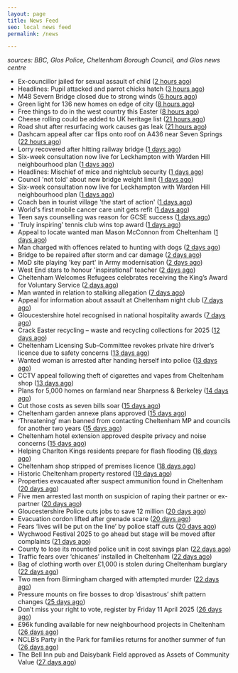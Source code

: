 ```yaml
---
layout: page
title: News Feed
seo: local news feed
permalink: /news

---
```


_sources: BBC, Glos Police, Cheltenham Borough Council, and Glos news centre_

<!-- news_marker starts -->
- Ex-councillor jailed for sexual assault of child ([2 hours ago](https://www.bbc.com/news/articles/cql6z67xl5qo))
- Headlines: Pupil attacked and parrot chicks hatch ([3 hours ago](https://www.bbc.com/news/articles/cd6j3j9qzy4o))
- M48 Severn Bridge closed due to strong winds ([6 hours ago](https://www.bbc.com/news/articles/cq675yzqrveo))
- Green light for 136 new homes on edge of city ([8 hours ago](https://www.bbc.com/news/articles/c5y6lv77rw3o))
- Free things to do in the west country this Easter ([8 hours ago](https://www.bbc.com/news/articles/c74nnn2w2vvo))
- Cheese rolling could be added to UK heritage list ([21 hours ago](https://www.bbc.com/news/articles/czrv6z6z1k7o))
- Road shut after resurfacing work causes gas leak ([21 hours ago](https://www.bbc.com/news/articles/cgkgr6z4474o))
- Dashcam appeal after car flips onto roof on A436 near Seven Springs ([22 hours ago](https://gloucesternewscentre.co.uk/dashcam-appeal-after-car-flips-onto-roof-on-a436-near-seven-springs/))
- Lorry recovered after hitting railway bridge ([1 days ago](https://www.bbc.com/news/articles/cn9124x7p0do))
- Six-week consultation now live for Leckhampton with Warden Hill neighbourhood plan ([1 days ago](https://gloucesternewscentre.co.uk/six-week-consultation-now-live-for-leckhampton-with-warden-hill-neighbourhood-plan-2/))
- Headlines: Mischief of mice and nightclub security ([1 days ago](https://www.bbc.com/news/articles/cj3xl74e8leo))
- Council 'not told' about new bridge weight limit ([1 days ago](https://www.bbc.com/news/articles/czjnmw9zp17o))
- Six-week consultation now live for Leckhampton with Warden Hill neighbourhood plan ([1 days ago](https://www.cheltenham.gov.uk/news/article/3003/six-week_consultation_now_live_for_leckhampton_with_warden_hill_neighbourhood_plan))
- Coach ban in tourist village 'the start of action' ([1 days ago](https://www.bbc.com/news/articles/c5ylpr9vz83o))
- World's first mobile cancer care unit gets refit ([1 days ago](https://www.bbc.com/news/articles/c0kxx32pzpxo))
- Teen says counselling was reason for GCSE success ([1 days ago](https://www.bbc.com/news/articles/czrv6n65806o))
- 'Truly inspiring' tennis club wins top award ([1 days ago](https://www.bbc.com/news/articles/c8rggkl72dyo))
- Appeal to locate wanted man Mason McConnon from Cheltenham ([1 days ago](https://gloucesternewscentre.co.uk/appeal-to-locate-wanted-man-mason-mcconnon-from-cheltenham/))
- Man charged with offences related to hunting with dogs ([2 days ago](https://gloucesternewscentre.co.uk/man-charged-with-offences-related-to-hunting-with-dogs/))
- Bridge to be repaired after storm and car damage ([2 days ago](https://www.bbc.com/news/articles/cn4j7v4n43ko))
- MoD site playing 'key part' in Army modernisation ([2 days ago](https://www.bbc.com/news/articles/cwyn3ryydz7o))
- West End stars to honour 'inspirational' teacher ([2 days ago](https://www.bbc.com/news/articles/cyvqqme82zvo))
- Cheltenham Welcomes Refugees celebrates receiving the King’s Award for Voluntary Service ([2 days ago](https://gloucesternewscentre.co.uk/cheltenham-welcomes-refugees-celebrates-receiving-the-kings-award-for-voluntary-service/))
- Man wanted in relation to stalking allegation ([7 days ago](https://gloucesternewscentre.co.uk/man-wanted-in-relation-to-stalking-allegation/))
- Appeal for information about assault at Cheltenham night club ([7 days ago](https://gloucesternewscentre.co.uk/appeal-for-information-about-assault-at-cheltenham-night-club/))
- Gloucestershire hotel recognised in national hospitality awards ([7 days ago](https://gloucesternewscentre.co.uk/gloucestershire-hotel-recognised-in-national-hospitality-awards/))
- Crack Easter recycling – waste and recycling collections for 2025 ([12 days ago](https://www.cheltenham.gov.uk/news/article/3002/crack_easter_recycling_%E2%80%93_waste_and_recycling_collections_for_2025))
- Cheltenham Licensing Sub-Committee revokes private hire driver’s licence due to safety concerns ([13 days ago](https://www.cheltenham.gov.uk/news/article/3001/cheltenham_licensing_sub-committee_revokes_private_hire_drivers_licence_due_to_safety_concerns))
- Wanted woman is arrested after handing herself into police ([13 days ago](https://gloucesternewscentre.co.uk/wanted-woman-is-arrested-after-handing-herself-into-police/))
- CCTV appeal following theft of cigarettes and vapes from Cheltenham shop ([13 days ago](https://gloucesternewscentre.co.uk/cctv-appeal-following-theft-of-cigarettes-and-vapes-from-cheltenham-shop/))
- Plans for 5,000 homes on farmland near Sharpness & Berkeley ([14 days ago](https://www.bbc.co.uk/sounds/play/p0l1v3k3))
- Cut those costs as seven bills soar ([15 days ago](https://www.bbc.co.uk/sounds/play/p0l1mstk))
- Cheltenham garden annexe plans approved ([15 days ago](https://gloucesternewscentre.co.uk/cheltenham-garden-annexe-plans-approved/))
- ‘Threatening’ man banned from contacting Cheltenham MP and councils for another two years ([15 days ago](https://gloucesternewscentre.co.uk/threatening-man-banned-from-contacting-cheltenham-mp-and-councils-for-another-two-years/))
- Cheltenham hotel extension approved despite privacy and noise concerns ([15 days ago](https://gloucesternewscentre.co.uk/cheltenham-hotel-extension-approved-despite-privacy-and-noise-concerns/))
- Helping Charlton Kings residents prepare for flash flooding ([16 days ago](https://www.cheltenham.gov.uk/news/article/3000/helping_charlton_kings_residents_prepare_for_flash_flooding))
- Cheltenham shop stripped of premises licence ([18 days ago](https://gloucesternewscentre.co.uk/cheltenham-shop-stripped-of-premises-licence/))
- Historic Cheltenham property restored ([19 days ago](https://gloucesternewscentre.co.uk/historic-cheltenham-property-restored/))
- Properties evacauated after suspect ammunition found in Cheltenham ([20 days ago](https://gloucesternewscentre.co.uk/propeties-evacauated-after-suspect-ammuintion-found-in-cheltenham/))
- Five men arrested last month on suspicion of raping their partner or ex-partner ([20 days ago](https://gloucesternewscentre.co.uk/five-men-arrested-last-month-on-suspicion-of-raping-their-partner-or-ex-partner/))
- Gloucestershire Police cuts jobs to save 12 million ([20 days ago](https://www.bbc.co.uk/sounds/play/p0l0mzhx))
- Evacuation cordon lifted after grenade scare ([20 days ago](https://gloucesternewscentre.co.uk/evacuation-cordon-lifted-after-grenade-scare/))
- Fears ‘lives will be put on the line’ by police staff cuts ([20 days ago](https://gloucesternewscentre.co.uk/fears-lives-will-be-put-on-the-line-by-police-staff-cuts/))
- Wychwood Festival 2025 to go ahead but stage will be moved after complaints ([21 days ago](https://gloucesternewscentre.co.uk/wychwood-festival-2025-to-go-ahead-but-stage-will-be-moved-after-complaints/))
- County to lose its mounted police unit in cost savings plan ([22 days ago](https://gloucesternewscentre.co.uk/county-to-lose-its-mounted-police-unit-in-cost-savings-plan/))
- Traffic fears over ‘chicanes’ installed in Cheltenham ([22 days ago](https://gloucesternewscentre.co.uk/traffic-fears-over-chicanes-installed-in-cheltenham/))
- Bag of clothing worth over £1,000 is stolen during Cheltenham burglary ([22 days ago](https://gloucesternewscentre.co.uk/bag-of-clothing-worth-over-1000-is-stolen-during-cheltenham-burglary/))
- Two men from Birmingham charged with attempted murder ([22 days ago](https://gloucesternewscentre.co.uk/two-men-from-birmingham-charged-with-attempted-murder/))
- Pressure mounts on fire bosses to drop ‘disastrous’ shift pattern changes ([25 days ago](https://gloucesternewscentre.co.uk/pressure-mounts-on-fire-bosses-to-drop-disastrous-shift-pattern-changes/))
- Don’t miss your right to vote, register by Friday 11 April 2025 ([26 days ago](https://www.cheltenham.gov.uk/news/article/2999/dont_miss_your_right_to_vote_register_by_friday_11_april_2025))
- £96k funding available for new neighbourhood projects in Cheltenham ([26 days ago](https://www.cheltenham.gov.uk/news/article/2998/96k_funding_available_for_new_neighbourhood_projects_in_cheltenham))
- NCLB’s Party in the Park for families returns for another summer of fun ([26 days ago](https://www.cheltenham.gov.uk/news/article/2997/nclbs_party_in_the_park_for_families_returns_for_another_summer_of_fun))
- The Bell Inn pub and Daisybank Field approved as Assets of Community Value ([27 days ago](https://www.cheltenham.gov.uk/news/article/2996/the_bell_inn_pub_and_daisybank_field_approved_as_assets_of_community_value))

<!-- news_marker ends -->
